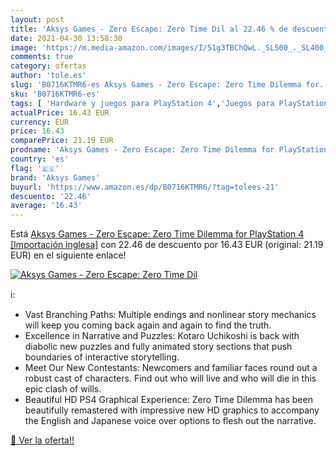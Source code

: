 ```yaml
---
layout: post
title: 'Aksys Games - Zero Escape: Zero Time Dil al 22.46 % de descuento'
date: 2021-04-30 13:58:30
image: 'https://m.media-amazon.com/images/I/51g3TBChQwL._SL500_._SL400_.jpg'
comments: true
category: ofertas
author: 'tole.es'
slug: 'B0716KTMR6-es Aksys Games - Zero Escape: Zero Time Dilemma for...'
sku: 'B0716KTMR6-es'
tags: [ 'Hardware y juegos para PlayStation 4','Juegos para PlayStation 4','Videojuegos','aksys games','playstation', ]
actualPrice: 16.43 EUR
currency: EUR
price: 16.43
comparePrice: 21.19 EUR
prodname: 'Aksys Games - Zero Escape: Zero Time Dilemma for PlayStation 4 [Importación inglesa]'
country: 'es'
flag: '🇪🇸'
brand: 'Aksys Games'
buyurl: 'https://www.amazon.es/dp/B0716KTMR6/?tag=tolees-21'
descuento: '22.46'
average: '16.43'
---
```


Está [Aksys Games - Zero Escape: Zero Time Dilemma for PlayStation 4 [Importación inglesa]](https://www.amazon.es/dp/B0716KTMR6/?tag=tolees-21) con 22.46 de descuento por 16.43 EUR (original: 21.19 EUR) en el siguiente enlace!

[![Aksys Games - Zero Escape: Zero Time Dil](https://m.media-amazon.com/images/I/51g3TBChQwL._SL500_._SL400_.jpg)](https://www.amazon.es/dp/B0716KTMR6/?tag=tolees-21)

ℹ️:

- Vast Branching Paths: Multiple endings and nonlinear story mechanics will keep you coming back again and again to find the truth.
- Excellence in Narrative and Puzzles: Kotaro Uchikoshi is back with diabolic new puzzles and fully animated story sections that push boundaries of interactive storytelling.
- Meet Our New Contestants: Newcomers and familiar faces round out a robust cast of characters. Find out who will live and who will die in this epic clash of wills.
- Beautiful HD PS4 Graphical Experience: Zero Time Dilemma has been beautifully remastered with impressive new HD graphics to accompany the English and Japanese voice over options to flesh out the narrative.

[🛒 Ver la oferta!!](https://www.amazon.es/dp/B0716KTMR6/?tag=tolees-21)
